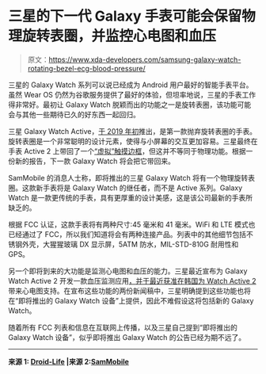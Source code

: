 # 三星的下一代 Galaxy 手表可能会保留物理旋转表圈，并监控心电图和血压

> 原文：<https://www.xda-developers.com/samsung-galaxy-watch-rotating-bezel-ecg-blood-pressure/>

三星的 Galaxy Watch 系列可以说已经成为 Android 用户最好的智能手表平台。虽然 Wear OS 仍然为谷歌服务提供了最好的体验，但坦率地说，三星的手表工作得非常好。最初让 Galaxy Watch 脱颖而出的功能之一是旋转表圈，该功能可能会与其他一些期待已久的好东西一起回归。

三星 Galaxy Watch Active，[于 2019 年初](https://www.xda-developers.com/samsung-galaxy-watch-active-galaxy-buds-galaxy-fit-official/)推出，是第一款抛弃旋转表圈的手表。旋转表圈是一个非常聪明的设计元素，使得与小屏幕的交互更加容易。三星最终在手表 Active 2 上带回了一个[“虚拟”触摸边框](https://www.xda-developers.com/samsung-galaxy-watch-active-2-features-update/)，但这并不等同于物理功能。根据一份新的报告，下一款 Galaxy Watch 将会把它带回来。

SamMobile 的消息人士称，即将推出的三星 Galaxy Watch 将有一个物理旋转表圈。这款新手表将是 Galaxy Watch 的继任者，而不是 Active 系列。Galaxy Watch 是一款更传统的手表，具有更厚重的设计美感，这是该公司最新的手表所缺乏的。

根据 FCC 认证，这款手表将有两种尺寸:45 毫米和 41 毫米。WiFi 和 LTE 模式也已经通过了 FCC，所以我们知道将会有两种连接产品。列表中的其他细节包括不锈钢外壳，大猩猩玻璃 DX 显示屏，5ATM 防水，MIL-STD-810G 耐用性和 GPS。

另一个即将到来的大功能是监测心电图和血压的能力。三星最近宣布为 Galaxy Watch Active 2 开发一款血压监测应用[，并于最近获准](https://www.xda-developers.com/samsung-galaxy-watch-active-2-blood-pressure-monitoring-app-feature/)[在韩国为 Watch Active 2](https://www.xda-developers.com/samsung-galaxy-watch-active-2-ecg-monitoring-approved-south-korea/)带来心电图支持。在宣布这些功能的两份新闻稿中，三星明确提到这些功能也将在“即将推出的 Galaxy Watch 设备”上提供，因此不难假设这将包括新的 Galaxy Watch。

随着所有 FCC 列表和信息在互联网上传播，以及三星自己提到“即将推出的 Galaxy Watch 设备”，似乎即将推出 Galaxy Watch 的公告已经为期不远了。

* * *

**来源 1: [Droid-Life](https://www.droid-life.com/2020/05/28/samsungs-next-galaxy-watch-is-close-as-two-models-stop-by-fcc/) |来源 2:[SamMobile](https://www.sammobile.com/news/upcoming-samsung-galaxy-watch-has-physical-rotating-bezel)**